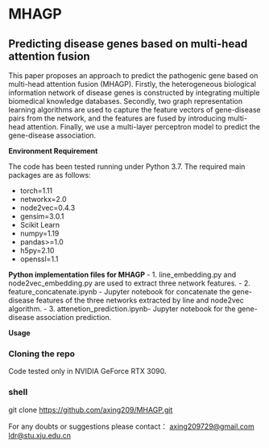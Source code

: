 # MHAGP
## Predicting disease genes based on multi-head attention fusion

This paper proposes an approach to predict the pathogenic gene based on multi-head attention fusion (MHAGP). Firstly, the heterogeneous biological information network of disease genes is constructed by integrating multiple biomedical knowledge databases. Secondly, two graph representation learning algorithms are used to capture the feature vectors of gene-disease pairs from the network, and the features are fused by introducing multi-head attention. Finally, we use a multi-layer perceptron model to predict the gene-disease association.

**Environment Requirement**

The code has been tested running under Python 3.7. The  required main packages are as follows:
* torch=1.11
* networkx=2.0
* node2vec=0.4.3
* gensim=3.0.1
* Scikit Learn
* numpy=1.19
* pandas>=1.0
* h5py=2.10
* openssl=1.1


**Python implementation files for MHAGP**
      - 1. line_embedding.py and node2vec_embedding.py are used to extract three network features.
      - 2. feature_concatenate.ipynb - Jupyter notebook for concatenate the gene-disease features of the three networks extracted by line and node2vec algorithm.
      - 3. attenetion_prediction.ipynb- Jupyter notebook for the gene-disease association prediction.

**Usage**

### Cloning the repo
Code tested only in NVIDIA GeForce RTX 3090.

### shell
git clone https://github.com/axing209/MHAGP.git

For any doubts or suggestions please contact：
axing209729@gmail.com
ldr@stu.xju.edu.cn
